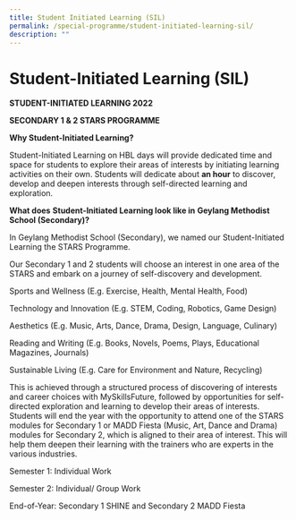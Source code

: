 ```yaml
---
title: Student Initiated Learning (SIL)
permalink: /special-programme/student-initiated-learning-sil/
description: ""
---
```

# **Student-Initiated Learning (SIL)**

**STUDENT-INITIATED LEARNING 2022**

**SECONDARY 1 & 2 STARS PROGRAMME**

**Why Student-Initiated Learning?**

Student-Initiated Learning on HBL days will provide dedicated time and space for students to explore their areas of interests by initiating learning activities on their own. Students will dedicate about **an hour** to discover, develop and deepen interests through self-directed learning and exploration.

**What does** **Student-Initiated Learning look like in** **Geylang Methodist School (Secondary)?**

In Geylang Methodist School (Secondary), we named our Student-Initiated Learning the STARS Programme.

Our Secondary 1 and 2 students will choose an interest in one area of the STARS and embark on a journey of self-discovery and development.

Sports and Wellness (E.g. Exercise, Health, Mental Health, Food)

Technology and Innovation (E.g. STEM, Coding, Robotics, Game Design)

Aesthetics (E.g. Music, Arts, Dance, Drama, Design, Language, Culinary)

Reading and Writing (E.g. Books, Novels, Poems, Plays, Educational Magazines, Journals)

Sustainable Living (E.g. Care for Environment and Nature, Recycling)

This is achieved through a structured process of discovering of interests and career choices with MySkillsFuture, followed by opportunities for self-directed exploration and learning to develop their areas of interests. Students will end the year with the opportunity to attend one of the STARS modules for Secondary 1 or MADD Fiesta (Music, Art, Dance and Drama) modules for Secondary 2, which is aligned to their area of interest. This will help them deepen their learning with the trainers who are experts in the various industries.

Semester 1: Individual Work

Semester 2: Individual/ Group Work

End-of-Year: Secondary 1 SHINE and Secondary 2 MADD Fiesta
